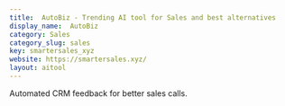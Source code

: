 ```yaml
---
title:  AutoBiz - Trending AI tool for Sales and best alternatives
display_name:  AutoBiz
category: Sales
category_slug: sales
key: smartersales_xyz
website: https://smartersales.xyz/
layout: aitool
---
```


Automated CRM feedback for better sales calls.
